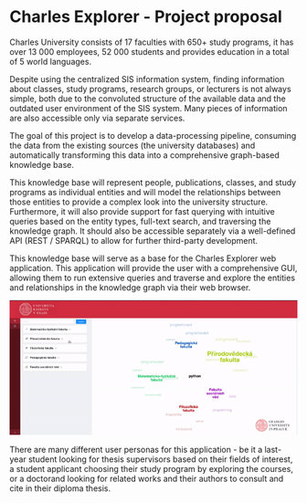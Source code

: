 # Charles Explorer - Project proposal

Charles University consists of 17 faculties with 650+ study programs,
it has over 13 000 employees, 52 000 students and provides education in a total of 5 world languages.

Despite using the centralized SIS information system, finding information about classes, study programs, research groups, or lecturers is not always simple, both due to the convoluted structure of the available data and the outdated user environment of the SIS system. Many pieces of information are also accessible only via separate services.

The goal of this project is to develop a data-processing pipeline, consuming the data from the existing sources (the university databases) and automatically transforming this data into a comprehensive graph-based knowledge base.

This knowledge base will represent people, publications, classes, and study programs as individual entities and will model the relationships between those entities to provide a complex look into the university structure. Furthermore, it will also provide support for fast querying with intuitive queries based on the entity types, full-text search, and traversing the knowledge graph. It should also be accessible separately via a well-defined API (REST / SPARQL) to allow for further third-party development.

This knowledge base will serve as a base for the Charles Explorer web application. 
This application will provide the user with a comprehensive GUI, allowing them to run extensive queries and traverse and explore the entities and relationships in the knowledge graph via their web browser.

<div style="text-align: center">
<img alt="Charles Explorer Demo Visualization" src="./peek.gif" />
</div>

There are many different user personas for this application - be it a last-year student looking for thesis supervisors based on their fields of interest, a student applicant choosing their study program by exploring the courses, or a doctorand looking for related works and their authors to consult and cite in their diploma thesis.

